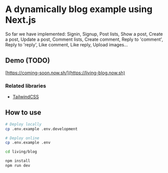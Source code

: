 # A dynamically blog example using Next.js

So far we have implemented: Signin, Signup, Post lists, Show a post, Create a post, Update a post, Comment lists, Create comment, Reply to 'comment', Reply to 'reply', Like comment, Like reply, Upload images...

## Demo (TODO)

[https://coming-soon.now.sh/](https://living-blog.now.sh)

### Related libraries

- [TailwindCSS](https://tailwindcss.com)

## How to use

```bash
# Deploy locally
cp .env.example .env.development

# Deploy online
cp .env.example .env

cd living/blog

npm install
npm run dev
```
